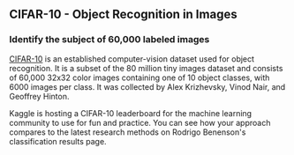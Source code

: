 ## CIFAR-10 - Object Recognition in Images

### Identify the subject of 60,000 labeled images

[CIFAR-10](http://www.cs.toronto.edu/~kriz/cifar.html) is an established computer-vision dataset used for object 
recognition. It is a subset of the 80 million tiny images dataset and consists of 60,000 32x32 color images containing one 
of 10 object classes, with 6000 images per class. It was collected by Alex Krizhevsky, Vinod Nair, and Geoffrey Hinton.

Kaggle is hosting a CIFAR-10 leaderboard for the machine learning community to use for fun and practice. You can see how 
your approach compares to the latest research methods on Rodrigo Benenson's classification results page.
